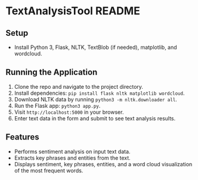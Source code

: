 # TextAnalysisTool README

## Setup

- Install Python 3, Flask, NLTK, TextBlob (if needed), matplotlib, and wordcloud.

## Running the Application

1. Clone the repo and navigate to the project directory.
2. Install dependencies: `pip install flask nltk matplotlib wordcloud`.
3. Download NLTK data by running `python3 -m nltk.downloader all`.
4. Run the Flask app: `python3 app.py`.
5. Visit `http://localhost:5000` in your browser.
6. Enter text data in the form and submit to see text analysis results.

## Features

- Performs sentiment analysis on input text data.
- Extracts key phrases and entities from the text.
- Displays sentiment, key phrases, entities, and a word cloud visualization of the most frequent words.
